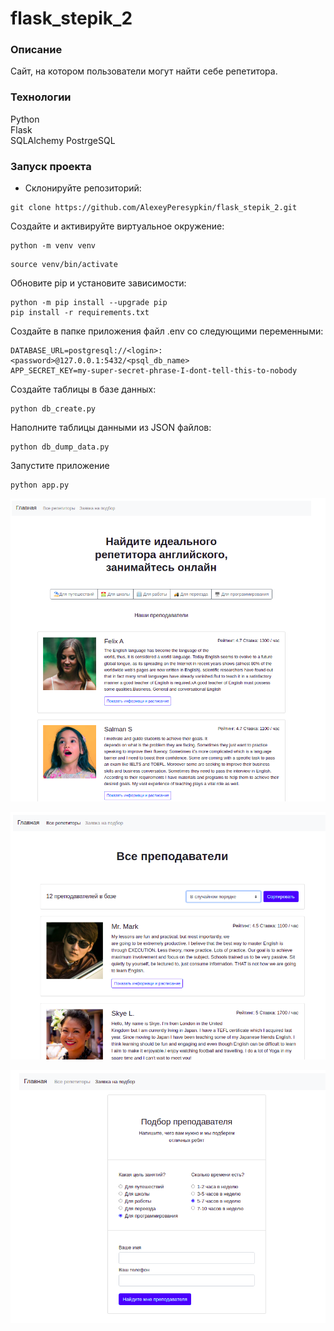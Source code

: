 # flask_stepik_2

### Описание

Сайт, на котором пользователи могут найти себе репетитора.

### Технологии

Python      
Flask       
SQLAlchemy
PostrgeSQL      

### Запуск проекта

- Склонируйте репозиторий:

```
git clone https://github.com/AlexeyPeresypkin/flask_stepik_2.git
```
Cоздайте и активируйте виртуальное окружение:

```
python -m venv venv
```
```
source venv/bin/activate 
```
Обновите pip и установите зависимости:
```
python -m pip install --upgrade pip
pip install -r requirements.txt
```
Создайте в папке приложения файл .env со следующими переменными:
```
DATABASE_URL=postgresql://<login>:<password>@127.0.0.1:5432/<psql_db_name>
APP_SECRET_KEY=my-super-secret-phrase-I-dont-tell-this-to-nobody
```
Создайте таблицы в базе данных:
```
python db_create.py
```
Наполните таблицы данными из JSON файлов:
```
python db_dump_data.py
```
Запустите приложение
```
python app.py
```
![alt text](screenshots/01.png "Главная страница")

![alt text](screenshots/02.png "Все преподаватели")

![alt text](screenshots/03.png "заявка на подбор преподавателя")
